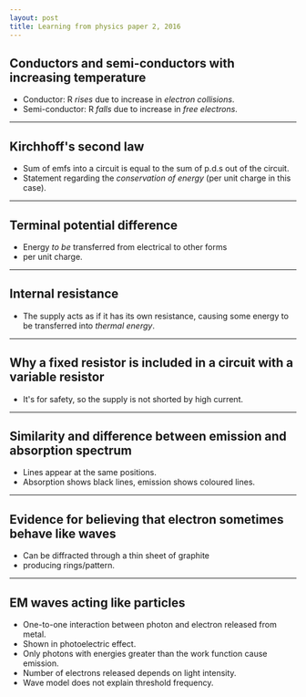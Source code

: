 ```yaml
---
layout: post
title: Learning from physics paper 2, 2016
---
```


## Conductors and semi-conductors with increasing temperature

- Conductor: R *rises* due to increase in *electron collisions*.
- Semi-conductor: R *falls* due to increase in *free electrons*.

---

## Kirchhoff's second law

- Sum of emfs into a circuit is equal to the sum of p.d.s out of the circuit.
- Statement regarding the *conservation of energy* (per unit charge in this case).

---

## Terminal potential difference

- Energy *to be* transferred from electrical to other forms
- per unit charge.

---

## Internal resistance

- The supply acts as if it has its own resistance, causing some energy to be transferred into *thermal energy*.

---

## Why a fixed resistor is included in a circuit with a variable resistor

- It's for safety, so the supply is not shorted by high current.

---

## Similarity and difference between emission and absorption spectrum

- Lines appear at the same positions.
- Absorption shows black lines, emission shows coloured lines.

---

## Evidence for believing that electron sometimes behave like waves

- Can be diffracted through a thin sheet of graphite
- producing rings/pattern.

---

## EM waves acting like particles

- One-to-one interaction between photon and electron released from metal.
- Shown in photoelectric effect.
- Only photons with energies greater than the work function cause emission.
- Number of electrons released depends on light intensity.
- Wave model does not explain threshold frequency.

